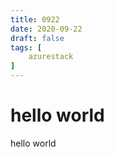 ```yaml
---
title: 0922
date: 2020-09-22
draft: false
tags: [
    azurestack
]
---
```


# hello world

hello world
